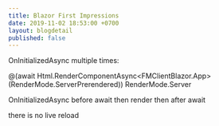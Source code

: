 ```yaml
---
title: Blazor First Impressions
date: 2019-11-02 18:53:00 +0700
layout: blogdetail
published: false
---
```


OnInitializedAsync multiple times:

@(await Html.RenderComponentAsync<FMClientBlazor.App>(RenderMode.ServerPrerendered))
RenderMode.Server

OnInitializedAsync
before await then render then after await

there is no live reload


